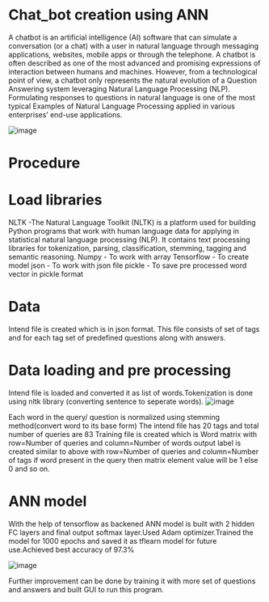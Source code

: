 # Chat_bot creation using ANN

A chatbot is an artificial intelligence (AI) software that can simulate a conversation (or a chat) with a user in natural language through messaging applications, websites, mobile apps or through the telephone.
A chatbot is often described as one of the most advanced and promising expressions of interaction between humans and machines. However, from a technological point of view, a chatbot only represents the natural evolution of a Question Answering system leveraging Natural Language Processing (NLP). Formulating responses to questions in natural language is one of the most typical Examples of Natural Language Processing applied in various enterprises’ end-use applications.


![image](https://user-images.githubusercontent.com/69953585/110901008-a6c8b000-8329-11eb-8458-c17a3c4e6a37.png)


# Procedure
# Load libraries
NLTK -The Natural Language Toolkit (NLTK) is a platform used for building Python programs that work with human language data for applying in statistical natural language processing (NLP). It contains text processing libraries for tokenization, parsing, classification, stemming, tagging and semantic reasoning.
Numpy - To work with array
Tensorflow - To create model
json - To work with json file
pickle - To save pre processed word vector in pickle format

# Data
Intend file is created which is in json format. This file consists of set of tags and for each tag set of predefined questions along with answers.

# Data loading and pre processing
Intend file is loaded and converted it as list of words.Tokenization is done using nltk library (converting sentence to seperate words).
![image](https://user-images.githubusercontent.com/69953585/110900881-784ad500-8329-11eb-96c3-15393c872317.png)

Each word in the query/ question is normalized using stemming method(convert word to its base form)
The intend file has 20 tags and total number of queries are 83
Training file is created which is  Word matrix with row=Number of queries and column=Number of words
output label is created similar to above with row=Number of queries and column=Number of tags
if word present in the query then matrix element value will be 1 else 0 and so on.

# ANN model
With the help of tensorflow as backened ANN model is built with 2 hidden FC layers and final output softmax layer.Used Adam optimizer.Trained the model for 1000 epochs and saved it as tflearn model for future use.Achieved best accuracy of 97.3%

![image](https://user-images.githubusercontent.com/69953585/110901721-c14f5900-832a-11eb-81c7-62ab2b9809fb.png)





   
   
Further improvement can be done by training it with more set of questions and answers and built GUI to run this program.   
